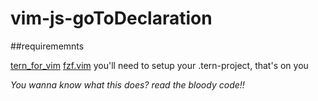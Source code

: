 # vim-js-goToDeclaration

##requirememnts 
  
[tern_for_vim](https://github.com/sudavid4/tern_for_vim)
[fzf.vim](https://github.com/junegunn/fzf.vim)
you'll need to setup your .tern-project, that's on you


*You wanna know what this does? read the bloody code!!*

